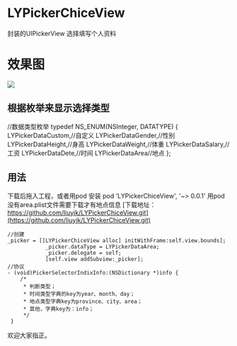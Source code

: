 # LYPickerChiceView
封装的UIPickerView
选择填写个人资料
# 效果图
![](https://github.com/liuyik/LYPickerChiceView/blob/master/效果图.gif)

## 根据枚举来显示选择类型
//数据类型枚举
typedef NS_ENUM(NSInteger, DATATYPE) {
    LYPickerDataCustom,//自定义
    LYPickerDataGender,//性别
    LYPickerDataHeight,//身高
    LYPickerDataWeight,//体重
    LYPickerDataSalary,//工资
    LYPickerDataDete,//时间
    LYPickerDataArea//地点
};
## 用法
下载后拖入工程，或者用pod 安装
pod 'LYPickerChiceView', '~> 0.0.1' 用pod没有area.plist文件需要下载才有地点信息
[下载地址：https://github.com/liuyik/LYPickerChiceView.git](https://github.com/liuyik/LYPickerChiceView.git)

```
//创建
_picker = [[LYPickerChiceView alloc] initWithFrame:self.view.bounds];
            _picker.dataType = LYPickerDataArea;
            _picker.delegate = self;
            [self.view addSubview:_picker];
//协议
- (void)PickerSelectorIndixInfo:(NSDictionary *)info {
    /*
     * 判断类型；
     * 时间类型字典的key为year、month、day；
     * 地点类型字典key为province、city、area；
     * 其他，字典key为：info；
     */    
 }
```
欢迎大家指正。




